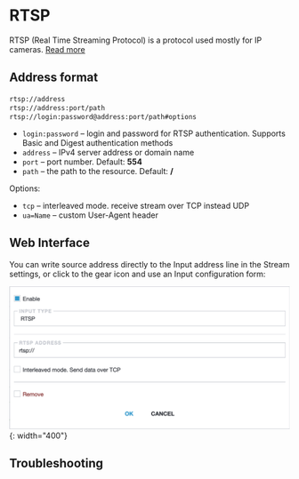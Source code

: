 # RTSP

RTSP (Real Time Streaming Protocol) is a protocol used mostly for IP cameras. [Read more](/en/book/protocols/rtsp/)

## Address format

```
rtsp://address
rtsp://address:port/path
rtsp://login:password@address:port/path#options
```

- `login:password` – login and password for RTSP authentication. Supports Basic and Digest authentication methods
- `address` – IPv4 server address or domain name
- `port` – port number. Default: **554**
- `path` – the path to the resource. Default: **/**

Options:

- `tcp` – interleaved mode. receive stream over TCP instead UDP
- `ua=Name` – custom User-Agent header

## Web Interface

You can write source address directly to the Input address line in the Stream settings, or click to the gear icon and use an Input configuration form:

![RTSP Input options](rtsp.png){: width="400"}

## Troubleshooting
